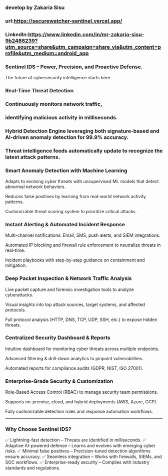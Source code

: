 ### develop by **Zakaria Sisu**

### url:https://securewatcher-sentinel.vercel.app/
### LinkedIn:https://www.linkedin.com/in/mr-zakaria-sisu-9b2486239?utm_source=share&utm_campaign=share_via&utm_content=profile&utm_medium=android_app

### Sentinel IDS – Power, Precision, and Proactive Defense.
The future of cybersecurity intelligence starts here.
### Real-Time Threat Detection

### Continuously monitors network traffic,
### identifying malicious activity in milliseconds.

### Hybrid Detection Engine leveraging both signature-based and AI-driven anomaly detection for 99.9% accuracy.

### Threat intelligence feeds automatically update to recognize the latest attack patterns.


### Smart Anomaly Detection with Machine Learning

Adapts to evolving cyber threats with unsupervised ML models that detect abnormal network behaviors.

Reduces false positives by learning from real-world network activity patterns.

Customizable threat scoring system to prioritize critical attacks.


### Instant Alerting & Automated Incident Response

Multi-channel notifications: Email, SMS, push alerts, and SIEM integrations.

Automated IP blocking and firewall rule enforcement to neutralize threats in real-time.

Incident playbooks with step-by-step guidance on containment and mitigation.


### Deep Packet Inspection & Network Traffic Analysis

Live packet capture and forensic investigation tools to analyze cyberattacks.

Visual insights into top attack sources, target systems, and affected protocols.

Full protocol analysis (HTTP, DNS, TCP, UDP, SSH, etc.) to expose hidden threats.


### Centralized Security Dashboard & Reports

Intuitive dashboard for monitoring cyber threats across multiple endpoints.

Advanced filtering & drill-down analytics to pinpoint vulnerabilities.

Automated reports for compliance audits (GDPR, NIST, ISO 27001).


### Enterprise-Grade Security & Customization

Role-Based Access Control (RBAC) to manage security team permissions.

Supports on-premise, cloud, and hybrid deployments (AWS, Azure, GCP).

Fully customizable detection rules and response automation workflows.



---

### Why Choose Sentinel IDS?

✅ Lightning-fast detection – Threats are identified in milliseconds.
✅ Adaptive AI-powered defense – Learns and evolves with emerging cyber risks.
✅ Minimal false positives – Precision-tuned detection algorithms ensure accuracy.
✅ Seamless integration – Works with firewalls, SIEMs, and SOC workflows.
✅ Enterprise-ready security – Complies with industry standards and regulations.
